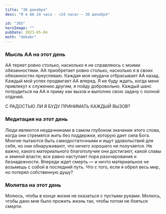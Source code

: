 ```yaml
---
title: "30 декабря"
desc: "Я и АА 24 часа - «24 часа» — 30 декабря"

id: "365"
heroImage: ""
pubDate: 2023-05-04
moth: "dekabr"
---
```


### Мысль АА на этот день

АА теряет ровно столько, насколько я не справляюсь с моими обязанностями. АА
приобретает ровно столько, насколько я в своих обязанностях преуспеваю. Каждая
моя неудача отбрасывает АА назад. Каждый мой успех продвигает АА вперед. Я не
буду ждать, когда меня привлекут к служению другим, я пойду добровольно.
Каждый шанс потрудиться на АА я приму как вызов и выполню свою задачу с полной
отдачей.

С РАДОСТЬЮ ЛИ Я БУДУ ПРИНИМАТЬ КАЖДЫЙ ВЫЗОВ?

### Медитация на этот день

Люди являются неудачниками в самом глубоком значении этого слова, когда они
стремятся жить без поддержки, которую дает сила Бога. Многие пытаются быть
самодостаточными и ищут удовольствий для себя, но они обнаруживают, что ничего
хорошего не получается. Не важно, какого материального благополучия они
достигают, какой славы и земной власти; все равно наступает пора разочарования
и безнадежности. Впереди ждет смерть — и ничто материальное не возьмешь с
собой в последний путь. Что с того, если я обрел весь мир, но потерял
собственную душу?

### Молитва на этот день

Молюсь, чтобы в конце жизни не оказаться с пустыми руками. Молюсь, чтобы дано
мне было прожить жизнь так, чтобы потом не бояться смерти.
